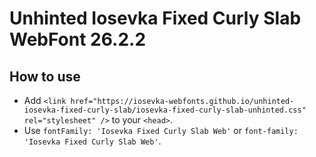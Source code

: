 # Unhinted Iosevka Fixed Curly Slab WebFont 26.2.2

## How to use

- Add `<link href="https://iosevka-webfonts.github.io/unhinted-iosevka-fixed-curly-slab/iosevka-fixed-curly-slab-unhinted.css" rel="stylesheet" />` to your `<head>`.
- Use `fontFamily: 'Iosevka Fixed Curly Slab Web'` or `font-family: 'Iosevka Fixed Curly Slab Web'`.
